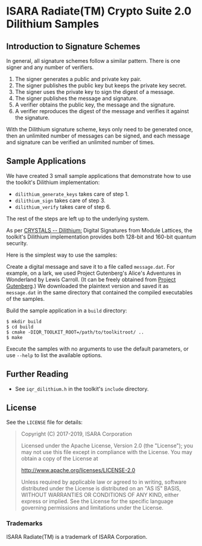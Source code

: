 # ISARA Radiate(TM) Crypto Suite 2.0 Dilithium Samples

## Introduction to Signature Schemes

In general, all signature schemes follow a similar pattern.  There is one
signer and any number of verifiers.

1.  The signer generates a public and private key pair.
2.  The signer publishes the public key but keeps the private key secret.
3.  The signer uses the private key to sign the digest of a message.
4.  The signer publishes the message and signature.
5.  A verifier obtains the public key, the message and the signature.
6.  A verifier reproduces the digest of the message and verifies it
    against the signature.

With the Dilithium signature scheme, keys only need to be generated once, then
an unlimited number of messages can be signed, and each message and signature
can be verified an unlimited number of times.

## Sample Applications

We have created 3 small sample applications that demonstrate how to use the
toolkit's Dilithium implementation:

* `dilithium_generate_keys` takes care of step 1.
* `dilithium_sign` takes care of step 3.
* `dilithium_verify` takes care of step 6.

The rest of the steps are left up to the underlying system.

As per [CRYSTALS -- Dilithium:](https://eprint.iacr.org/2017/633.pdf)
Digital Signatures from Module Lattices, the toolkit's Dilithium implementation
provides both 128-bit and 160-bit quantum security.

Here is the simplest way to use the samples:

Create a digital message and save it to a file called `message.dat`. For
example, on a lark, we used Project Gutenberg's Alice's Adventures in
Wonderland by Lewis Carroll. (It can be freely obtained from
[Project Gutenberg](http://www.gutenberg.org/ebooks/11.txt.utf-8).)
We downloaded the plaintext version and saved it as `message.dat` in the same
directory that contained the compiled executables of the samples.

Build the sample application in a `build` directory:

```
$ mkdir build
$ cd build
$ cmake -DIQR_TOOLKIT_ROOT=/path/to/toolkitroot/ ..
$ make
```

Execute the samples with no arguments to use the default parameters, or use
`--help` to list the available options.

## Further Reading

* See `iqr_dilithium.h` in the toolkit's `include` directory.

## License

See the `LICENSE` file for details:

> Copyright (C) 2017-2019, ISARA Corporation
> 
> Licensed under the Apache License, Version 2.0 (the "License");
> you may not use this file except in compliance with the License.
> You may obtain a copy of the License at
> 
> http://www.apache.org/licenses/LICENSE-2.0
> 
> Unless required by applicable law or agreed to in writing, software
> distributed under the License is distributed on an "AS IS" BASIS,
> WITHOUT WARRANTIES OR CONDITIONS OF ANY KIND, either express or implied.
> See the License for the specific language governing permissions and
> limitations under the License.

### Trademarks

ISARA Radiate(TM) is a trademark of ISARA Corporation.
